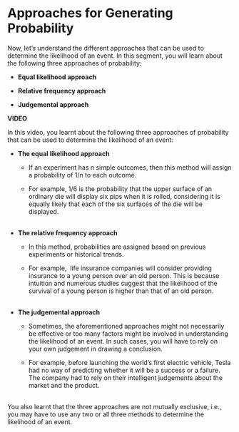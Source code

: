 # Approaches for Generating Probability

Now, let’s understand the different approaches that can be used to determine the likelihood of an event. In this segment, you will learn about the following three approaches of probability:

- **Equal likelihood approach**

- **Relative frequency approach**

- **Judgemental approach**



**VIDEO**

In this video, you learnt about the following three approaches of probability that can be used to determine the likelihood of an event:

- **The equal likelihood approach**
  
  - If an experiment has n simple outcomes, then this method will assign a probability of 1/n to each outcome.
  
  - For example, 1/6 is the probability that the upper surface of an ordinary die will display six pips when it is rolled, considering it is equally likely that each of the six surfaces of the die will be displayed.  
     

- **The relative frequency approach**
  
  - In this method, probabilities are assigned based on previous experiments or historical trends.
  
  - For example,  life insurance companies will consider providing insurance to a young person over an old person. This is because intuition and numerous studies suggest that the likelihood of the survival of a young person is higher than that of an old person.  
     

- **The judgemental approach**
  
  - Sometimes, the aforementioned approaches might not necessarily be effective or too many factors might be involved in understanding the likelihood of an event. In such cases, you will have to rely on your own judgement in drawing a conclusion.
  
  - For example, before launching the world’s first electric vehicle, Tesla had no way of predicting whether it will be a success or a failure. The company had to rely on their intelligent judgements about the market and the product.  
     

You also learnt that the three approaches are not mutually exclusive, i.e., you may have to use any two or all three methods to determine the likelihood of an event.
